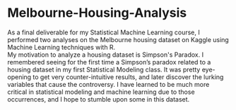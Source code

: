 # Melbourne-Housing-Analysis
As a final deliverable for my Statistical Machine Learning course, I performed two analyses on the Melbourne housing dataset on Kaggle using Machine Learning techniques with R.\
My motivation to analyze a housing dataset is Simpson's Paradox. I remembered seeing for the first time a Simpson’s paradox related to a housing dataset in my first Statistical Modeling class. It was pretty eye-opening to get very counter-intuitive results, and later discover the lurking variables that cause the controversy. I have learned to be much more critical in statistical modeling and machine learning due to those occurrences, and I hope to stumble upon some in this dataset.
